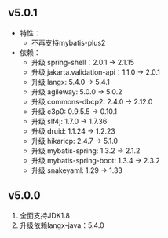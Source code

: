 ## v5.0.1
+ 特性：
  + 不再支持mybatis-plus2
+ 依赖：
  + 升级 spring-shell：2.0.1 -> 2.1.15
  + 升级 jakarta.validation-api：1.1.0 -> 2.0.1
  + 升级 langx: 5.4.0 -> 5.4.1
  + 升级 agileway: 5.0.0 -> 5.0.2
  + 升级 commons-dbcp2: 2.4.0 -> 2.12.0
  + 升级 c3p0: 0.9.5.5 -> 0.10.1
  + 升级 slf4j: 1.7.0 -> 1.7.36
  + 升级 druid: 1.1.24 -> 1.2.23
  + 升级 hikaricp: 2.4.7 -> 5.1.0
  + 升级 mybatis-spring: 1.3.2 -> 2.1.2
  + 升级 mybatis-spring-boot: 1.3.4 -> 2.3.2
  + 升级 snakeyaml: 1.29 -> 1.33
## v5.0.0
1. 全面支持JDK1.8
2. 升级依赖langx-java：5.4.0